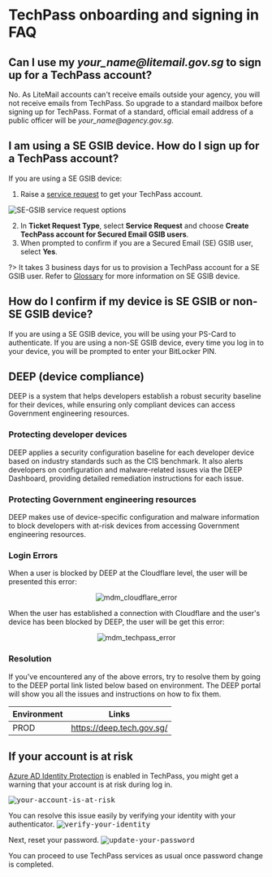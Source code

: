# TechPass onboarding and signing in FAQ

## Can I use my *your_name<span>@</span>litemail.gov.sg* to sign up for a TechPass account?
No. As LiteMail accounts can't receive emails outside your agency, you will not receive emails from TechPass. So upgrade to a standard mailbox before signing up for TechPass. Format of a standard, official email address of a public officer will be *your_name<span>@</span>agency.gov.sg*.

## I am using a SE GSIB device. How do I sign up for a TechPass account?
If you are using a SE GSIB device:

1. Raise a [service request](https://go.gov.sg/techpass-sr) to get your TechPass account.

![SE-GSIB service request options](../assets/support/SE-GSIB_SROptions.png)

2. In **Ticket Request Type**, select **Service Request** and choose **Create TechPass account for Secured Email GSIB users**.
3. When prompted to confirm if you are a Secured Email (SE) GSIB user, select **Yes**.

?> It takes 3 business days for us to provision a TechPass account for a SE GSIB user. Refer to [Glossary](../glossary.md) for more information on SE GSIB device.

## How do I confirm if my device is SE GSIB or non-SE GSIB device?

If you are using a SE GSIB device, you will be using your PS-Card to authenticate. If you are using a non-SE GSIB device, every time you log in to your device, you will be prompted to enter your BitLocker PIN.




<!--## TechPass account for SE-GSIB device users
SE-GSIB device users can raise a [service request](https://go.gov.sg/techpass-sr) to get their TechPass account and it takes 3 business days for us to provision the TechPass Account.

Please select **Service Request** for ticket request type and **Create TechPass account for Secure Email GSIB users** when submitting the ticket.

<kbd>![SE-GSIB service request options](../assets/support/SE-GSIB_SROptions.png)</kbd>-->


## DEEP (device compliance)
DEEP is a system that helps developers establish a robust security baseline for their devices, while ensuring only compliant devices can access Government engineering resources.

### Protecting developer devices
DEEP applies a security configuration baseline for each developer device based on industry standards such as the CIS benchmark. It also alerts developers on configuration and malware-related issues via the DEEP Dashboard, providing detailed remediation instructions for each issue.

### Protecting Government engineering resources
DEEP makes use of device-specific configuration and malware information to block developers with at-risk devices from accessing Government engineering resources.

### Login Errors
When a user is blocked by DEEP at the Cloudflare level, the user will be presented this error:

<span style="display:block;text-align:center">![mdm_cloudflare_error](../assets/support/mdmCloudflareError.png)</span>

When the user has established a connection with Cloudflare and the user's device has been blocked by DEEP, the user will be get this error:

<span style="display:block;text-align:center">![mdm_techpass_error](../assets/support/mdmTechPassError.png)</span>

### Resolution

If you've encountered any of the above errors, try to resolve them by going to the DEEP portal link listed below based on environment. The DEEP portal will show you all the issues and instructions on how to fix them.

| Environment | Links                     |
| ----------- | ------------------------- |
| PROD        | https://deep.tech.gov.sg/ |


## If your account is at risk

[Azure AD Identity Protection](https://docs.microsoft.com/en-us/azure/active-directory/identity-protection/overview-identity-protection) is enabled in TechPass, you might get a warning that your account is at risk during log in.

<kbd>![your-account-is-at-risk](../assets/support/identity-protection/your-account-is-at-risk.png)</kbd>


You can resolve this issue easily by verifying your identity with your authenticator.
<kbd>![verify-your-identity](../assets/support/identity-protection/verify-your-identity.png)</kbd>

Next, reset your password.
<kbd>![update-your-password](../assets/support/identity-protection/update-your-password.png)</kbd>

You can proceed to use TechPass services as usual once password change is completed.

